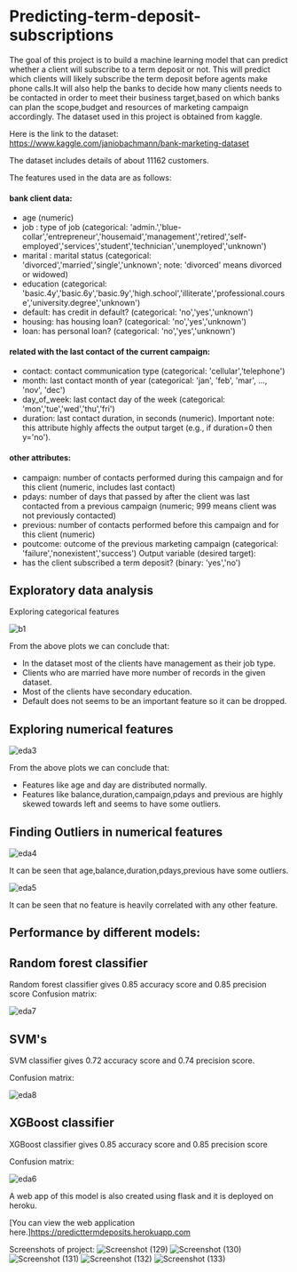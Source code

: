 # Predicting-term-deposit-subscriptions
The goal of this project is to build a machine learning model that can predict whether a client will subscribe to a term deposit or not. This will predict which clients will likely
subscribe the term deposit before agents make phone calls.It will also help the banks to decide how many clients needs to be
contacted in order to meet their business target,based on which banks can plan the scope,budget and resources of marketing campaign accordingly.
The dataset used in this project is obtained from kaggle.

Here is the link to the dataset: https://www.kaggle.com/janiobachmann/bank-marketing-dataset

The dataset includes details of about 11162 customers.

The features used in the data are as follows:
#### bank client data:
- age (numeric)
- job : type of job (categorical: 'admin.','blue-collar','entrepreneur','housemaid','management','retired','self-employed','services','student','technician','unemployed','unknown')
- marital : marital status (categorical: 'divorced','married','single','unknown'; note: 'divorced' means divorced or widowed)
- education (categorical: 'basic.4y','basic.6y','basic.9y','high.school','illiterate','professional.course','university.degree','unknown')
- default: has credit in default? (categorical: 'no','yes','unknown')
- housing: has housing loan? (categorical: 'no','yes','unknown')
- loan: has personal loan? (categorical: 'no','yes','unknown')
#### related with the last contact of the current campaign:
- contact: contact communication type (categorical: 'cellular','telephone')
- month: last contact month of year (categorical: 'jan', 'feb', 'mar', ..., 'nov', 'dec')
- day_of_week: last contact day of the week (categorical: 'mon','tue','wed','thu','fri')
- duration: last contact duration, in seconds (numeric). Important note: this attribute highly affects the output target (e.g., if duration=0 then y='no').
#### other attributes:
- campaign: number of contacts performed during this campaign and for this client (numeric, includes last contact)
- pdays: number of days that passed by after the client was last contacted from a previous campaign (numeric; 999 means client was not previously contacted)
- previous: number of contacts performed before this campaign and for this client (numeric)
- poutcome: outcome of the previous marketing campaign (categorical: 'failure','nonexistent','success')
Output variable (desired target):
- has the client subscribed a term deposit? (binary: 'yes','no')

## Exploratory data analysis

Exploring categorical features
 
![b1](https://user-images.githubusercontent.com/62187533/121950553-6852ef00-cd77-11eb-8f17-32f3f226300d.png)

From the above plots we can conclude that:
- In the dataset most of the clients have management as their job type.
- Clients who are married have more number of records in the given dataset.
- Most of the clients have secondary education.
- Default does not seems to be an important feature so it can be dropped.

## Exploring numerical features

![eda3](https://user-images.githubusercontent.com/62187533/121784957-9ea43900-cbd4-11eb-9932-cff16a596897.png)


From the above plots we can conclude that:
- Features like age and day are distributed normally.
- Features like balance,duration,campaign,pdays and previous are highly skewed towards left and seems to have some outliers.


## Finding Outliers in numerical features
![eda4](https://user-images.githubusercontent.com/62187533/121785115-7ff27200-cbd5-11eb-9aab-d8ff74e5ab8c.png)

It can be seen that age,balance,duration,pdays,previous have some outliers.

![eda5](https://user-images.githubusercontent.com/62187533/121785137-aca68980-cbd5-11eb-950f-82d4a2b61ee8.png)

It can be seen that no feature is heavily correlated with any other feature.

## Performance by different models:

## Random forest classifier

Random forest classifier gives 0.85 accuracy score and 0.85 precision score
Confusion matrix:

![eda7](https://user-images.githubusercontent.com/62187533/121785293-a238bf80-cbd6-11eb-97df-893a75d83f88.png)

## SVM's

SVM classifier gives 0.72 accuracy score and 0.74 precision score.

Confusion matrix:

![eda8](https://user-images.githubusercontent.com/62187533/121785307-b2e93580-cbd6-11eb-94ec-9f0bdf8127b4.png)

## XGBoost classifier

XGBoost classifier gives 0.85 accuracy score and 0.85 precision score

Confusion matrix:

![eda6](https://user-images.githubusercontent.com/62187533/121785301-a9f86400-cbd6-11eb-891b-1a9f6b7b0e8b.png)


A web app of this model is also created using flask and it is deployed on heroku.

[You can view the web application here.]https://predicttermdeposits.herokuapp.com

Screenshots of project:
![Screenshot (129)](https://user-images.githubusercontent.com/62187533/121785661-b8e01600-cbd8-11eb-8752-b5b8a1ac2c40.png)
![Screenshot (130)](https://user-images.githubusercontent.com/62187533/121785663-baa9d980-cbd8-11eb-876a-07d657b68a59.png)
![Screenshot (131)](https://user-images.githubusercontent.com/62187533/121785665-baa9d980-cbd8-11eb-9fa2-9cc13057d989.png)
![Screenshot (132)](https://user-images.githubusercontent.com/62187533/121785666-bb427000-cbd8-11eb-8385-3904f18dff49.png)
![Screenshot (133)](https://user-images.githubusercontent.com/62187533/121785667-bbdb0680-cbd8-11eb-9870-03ede1b90701.png)




